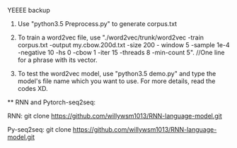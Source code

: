 YEEEE backup

1. Use "python3.5 Preprocess.py" to generate corpus.txt

2. To train a word2vec file, use "./word2vec/trunk/word2vec -train corpus.txt -output my.cbow.200d.txt -size 200 - window 5 -sample 1e-4 -negative 10 -hs 0 -cbow 1 -iter 15 -threads 8 -min-count 5".
//One line for a phrase with its vector.

3. To test the word2vec model, use "python3.5 demo.py" and type the model's file name which you want to use. For more details, read the codes XD.

** RNN and Pytorch-seq2seq:

RNN: git clone https://github.com/willywsm1013/RNN-language-model.git

Py-seq2seq: git clone https://github.com/willywsm1013/RNN-language-model.git
